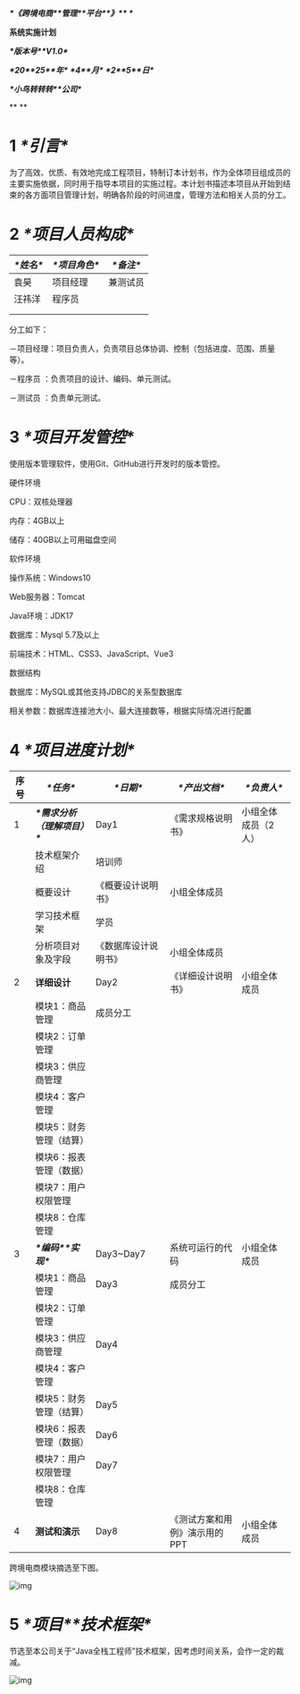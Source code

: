  

 

 

***\*《跨境电商\*******\*管理\*******\*平台\*******\*》\*******\*
\****

**系统实施计划**

 

 

***\*版本号\*******\*V1.0\****

***\*20\*******\*25\*******\*年\**** ***\*4\*******\*月\**** ***\*2\*******\*5\*******\*日\****

 



 

***\*小鸟转转转\*******\*公司\****

**
**

# **1** ***\*引言\****

为了高效、优质、有效地完成工程项目，特制订本计划书，作为全体项目组成员的主要实施依据，同时用于指导本项目的实施过程。本计划书描述本项目从开始到结束的各方面项目管理计划，明确各阶段的时间进度，管理方法和相关人员的分工。

# **2** ***\*项目人员构成\****

| ***\*姓名\**** | ***\*项目角色\**** | ***\*备注\**** |
| -------------- | ------------------ | -------------- |
| 袁昊           | 项目经理           | 兼测试员       |
| 汪祎洋         | 程序员             |                |
|                |                    |                |
|                |                    |                |

 

分工如下：

－项目经理：项目负责人，负责项目总体协调、控制（包括进度、范围、质量等）。

－程序员	：负责项目的设计、编码、单元测试。

－测试员	：负责单元测试。

# **3** ***\*项目开发管控\****

使用版本管理软件，使用Git、GitHub进行开发时的版本管控。

 

硬件环境

CPU：双核处理器

内存：4GB以上

储存：40GB以上可用磁盘空间

 

软件环境

操作系统：Windows10

Web服务器：Tomcat

Java环境：JDK17

数据库：Mysql 5.7及以上

前端技术：HTML、CSS3、JavaScript、Vue3

 

数据结构

数据库：MySQL或其他支持JDBC的关系型数据库

相关参数：数据库连接池大小、最大连接数等，根据实际情况进行配置

 

 

# **4** ***\*项目进度计划\****

| **序号** | ***\*任务\****                 | ***\*日期\****       | ***\*产出文档\****            | ***\*负责人\****    |
| -------- | ------------------------------ | -------------------- | ----------------------------- | ------------------- |
| 1        | ***\*需求分析（理解项目）\**** | Day1                 | 《需求规格说明书》            | 小组全体成员（2人） |
|          | 技术框架介绍                   | 培训师               |                               |                     |
|          | 概要设计                       | 《概要设计说明书》   | 小组全体成员                  |                     |
|          | 学习技术框架                   | 学员                 |                               |                     |
|          | 分析项目对象及字段             | 《数据库设计说明书》 | 小组全体成员                  |                     |
| 2        | **详细设计**                   | Day2                 | 《详细设计说明书》            | 小组全体成员        |
|          | 模块1：商品管理                | 成员分工             |                               |                     |
|          | 模块2：订单管理                |                      |                               |                     |
|          | 模块3：供应商管理              |                      |                               |                     |
|          | 模块4：客户管理                |                      |                               |                     |
|          | 模块5：财务管理（结算）        |                      |                               |                     |
|          | 模块6：报表管理（数据）        |                      |                               |                     |
|          | 模块7：用户权限管理            |                      |                               |                     |
|          | 模块8：仓库管理                |                      |                               |                     |
| 3        | ***\*编码\*******\*实现\****   | Day3~Day7            | 系统可运行的代码              | 小组全体成员        |
|          | 模块1：商品管理                | Day3                 | 成员分工                      |                     |
|          | 模块2：订单管理                |                      |                               |                     |
|          | 模块3：供应商管理              | Day4                 |                               |                     |
|          | 模块4：客户管理                |                      |                               |                     |
|          | 模块5：财务管理（结算）        | Day5                 |                               |                     |
|          | 模块6：报表管理（数据）        | Day6                 |                               |                     |
|          | 模块7：用户权限管理            | Day7                 |                               |                     |
|          | 模块8：仓库管理                |                      |                               |                     |
| 4        | **测试和演示**                 | Day8                 | 《测试方案和用例》演示用的PPT | 小组全体成员        |

 

跨境电商模块摘选至下图。

![img](file:///C:\Users\22795\AppData\Local\Temp\ksohtml26800\wps21.png)

# **5** ***\*项目\*******\*技术框架\****

节选至本公司关于“Java全栈工程师”技术框架，因考虑时间关系，会作一定的裁减。

![img](file:///C:\Users\22795\AppData\Local\Temp\ksohtml26800\wps22.jpg) 